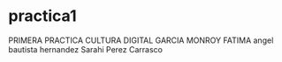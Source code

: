 # practica1
PRIMERA PRACTICA CULTURA DIGITAL
GARCIA MONROY FATIMA
angel bautista hernandez
Sarahi Perez Carrasco 
